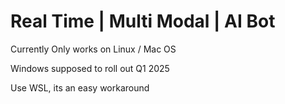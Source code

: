 <h1>Real Time | Multi Modal | AI Bot</h1>

Currently Only works on Linux / Mac OS

Windows supposed to roll out Q1 2025

Use WSL, its an easy workaround

